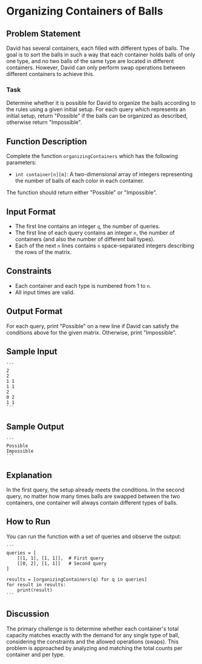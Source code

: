 # Organizing Containers of Balls

## Problem Statement

David has several containers, each filled with different types of balls. The goal is to sort the balls in such a way that each container holds balls of only one type, and no two balls of the same type are located in different containers. However, David can only perform swap operations between different containers to achieve this.

### Task

Determine whether it is possible for David to organize the balls according to the rules using a given initial setup. For each query which represents an initial setup, return "Possible" if the balls can be organized as described, otherwise return "Impossible".

## Function Description

Complete the function `organizingContainers` which has the following parameters:

- `int container[n][m]`: A two-dimensional array of integers representing the number of balls of each color in each container.

The function should return either "Possible" or "Impossible".

## Input Format

- The first line contains an integer `q`, the number of queries.
- The first line of each query contains an integer `n`, the number of containers (and also the number of different ball types).
- Each of the next `n` lines contains `n` space-separated integers describing the rows of the matrix.

## Constraints

- Each container and each type is numbered from 1 to `n`.
- All input times are valid.

## Output Format

For each query, print "Possible" on a new line if David can satisfy the conditions above for the given matrix. Otherwise, print "Impossible".

## Sample Input

    ```
    2
    2
    1 1
    1 1
    2
    0 2
    1 1
    ```

## Sample Output

    ```
    Possible
    Impossible
    ```

## Explanation

In the first query, the setup already meets the conditions. In the second query, no matter how many times balls are swapped between the two containers, one container will always contain different types of balls.

## How to Run

You can run the function with a set of queries and observe the output:

    ```
    queries = [
        [[1, 1], [1, 1]],  # First query
        [[0, 2], [1, 1]]   # Second query
    ]

    results = [organizingContainers(q) for q in queries]
    for result in results:
        print(result)
    ```

## Discussion

The primary challenge is to determine whether each container's total capacity matches exactly with the demand for any single type of ball, considering the constraints and the allowed operations (swaps). This problem is approached by analyzing and matching the total counts per container and per type.

